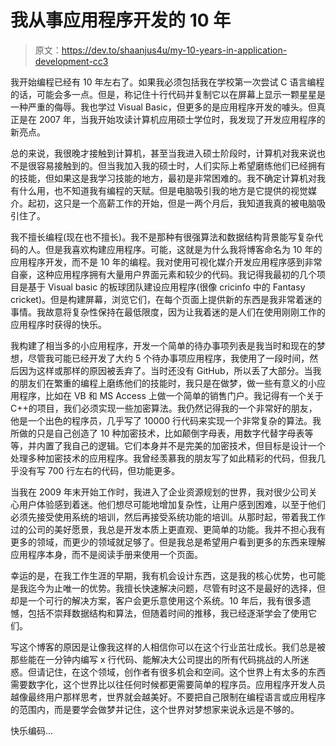 # 我从事应用程序开发的 10 年

> 原文：<https://dev.to/shaanjus4u/my-10-years-in-application-development-cc3>

我开始编程已经有 10 年左右了。如果我必须包括我在学校第一次尝试 C 语言编程的话，可能会多一点。但是，称记住十行代码并复制它以在屏幕上显示一颗星星是一种严重的侮辱。我也学过 Visual Basic，但更多的是应用程序开发的噱头。但真正是在 2007 年，当我开始攻读计算机应用硕士学位时，我发现了开发应用程序的新亮点。

总的来说，我很晚才接触到计算机，甚至当我进入硕士阶段时，计算机对我来说也不是很容易接触到的。但当我加入我的硕士时，人们实际上希望磨练他们已经拥有的技能，但如果这是我学习技能的地方，最初是非常困难的。我不确定计算机对我有什么用，也不知道我有编程的天赋。但是电脑吸引我的地方是它提供的视觉媒介。起初，这只是一个高薪工作的开始，但是一两个月后，我知道我真的被电脑吸引住了。

我不擅长编程(现在也不擅长)。我不是那种有很强算法和数据结构背景能写复杂代码的人。但是我喜欢构建应用程序。可能，这就是为什么我将博客命名为 10 年的应用程序开发，而不是 10 年的编程。我对使用可视化媒介开发应用程序感到非常自豪，这种应用程序拥有大量用户界面元素和较少的代码。我记得我最初的几个项目是基于 Visual basic 的板球团队建设应用程序(很像 cricinfo 中的 Fantasy cricket)。但是构建屏幕，浏览它们，在每个页面上提供新的东西是我非常着迷的事情。我故意将复杂性保持在最低限度，因为让我着迷的是人们在使用刚刚工作的应用程序时获得的快乐。

我构建了相当多的小应用程序，开发一个简单的待办事项列表是我当时和现在的梦想，尽管我可能已经开发了大约 5 个待办事项应用程序，我使用了一段时间，然后因为这样或那样的原因被丢弃了。当时还没有 GitHub，所以丢了大部分。当我的朋友们在繁重的编程上磨练他们的技能时，我只是在做梦，做一些有意义的小应用程序，比如在 VB 和 MS Access 上做一个简单的销售门户。我记得有一个关于 C++的项目，我们必须实现一些加密算法。我仍然记得我的一个非常好的朋友，他是一个出色的程序员，几乎写了 10000 行代码来实现一个非常复杂的算法。我所做的只是自己创造了 10 种加密技术，比如颠倒字母表，用数字代替字母表等等，并内置了我自己的逻辑。它们本身并不是完美的加密技术，但目标是设计一个处理多种加密技术的应用程序。我曾经羡慕我的朋友写了如此精彩的代码，但我几乎没有写 700 行左右的代码，但功能更多。

当我在 2009 年末开始工作时，我进入了企业资源规划的世界，我对很少公司关心用户体验感到着迷。他们想尽可能地增加复杂性，让用户感到困难，以至于他们必须先接受使用系统的培训，然后再接受系统功能的培训。从那时起，带着我工作过的公司的美好愿景，我总是开发本质上更直观、更简单的功能。我并不担心我有更多的领域，而更少的领域就足够了。但是我总是希望用户看到更多的东西来理解应用程序本身，而不是阅读手册来使用一个页面。

幸运的是，在我工作生涯的早期，我有机会设计东西，这是我的核心优势，也可能是我迄今为止唯一的优势。我擅长快速解决问题，尽管有时这不是最好的选择，但却是一个可行的解决方案，客户会更乐意使用这个系统。10 年后，我有很多遗憾，包括不崇拜数据结构和算法，但随着时间的推移，我已经逐渐学会了使用它们。

写这个博客的原因是让像我这样的人相信你可以在这个行业茁壮成长。我们总是被那些能在一分钟内编写 x 行代码、能解决大公司提出的所有代码挑战的人所迷惑。但请记住，在这个领域，创作者有很多机会和空间。这个世界上有太多的东西需要数字化，这个世界比以往任何时候都更需要简单的程序员。应用程序开发人员越像最终用户那样思考，世界就会越美好。不要把自己限制在编程语言或应用程序的范围内，而是要学会做梦并记住，这个世界对梦想家来说永远是不够的。

快乐编码...